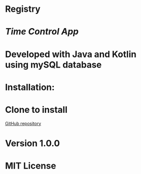 # **Registry** 
# _Time Control App_

#  Developed with Java and Kotlin using mySQL database


# Installation:
# Clone to install
[GitHub repository](https://github.com/CFurri)

# Version 1.0.0
# MIT License

